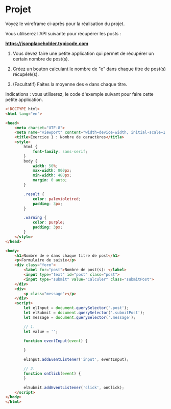 # Projet 

Voyez le wireframe ci-après pour la réalisation du projet.

Vous utiliserez l'API suivante pour récupérer les posts :

**https://jsonplaceholder.typicode.com**

1. Vous devez faire une petite application qui permet de récupérer un certain nombre de post(s).

2. Créez un bouton calculant le nombre de "e" dans chaque titre de post(s) récupéré(s).

3. (Facultatif) Faites la moyenne des e dans chaque titre.

Indications : vous utiliserez, le code d'exemple suivant pour faire cette petite application.

```html
<!DOCTYPE html>
<html lang="en">

<head>
    <meta charset="UTF-8">
    <meta name="viewport" content="width=device-width, initial-scale=1.0">
    <title>Exercice 1 : Nombre de caractères</title>
    <style>
        html {
            font-family: sans-serif;
        }
        body {
            width: 50%;
            max-width: 800px;
            min-width: 480px;
            margin: 0 auto;
        }

        .result {
            color: palevioletred;
            padding: 3px;
        }

        .warning {
            color: purple;
            padding: 3px;
        }
    </style>
</head>

<body>
    <h1>Nombre de e dans chaque titre de post</h1>
    <p>Formulaire de saisie</p>
    <div class="form">
        <label for="post">Nombre de post(s): </label>
        <input type="text" id="post" class="post">
        <input type="submit" value="Calculer" class="submitPost">
    </div>
    <div>
        <p class="message"></p>
    </div>
    <script>
        let elInput = document.querySelector('.post');
        let elSubmit = document.querySelector('.submitPost');
        let message = document.querySelector('.message');

        // 1.
        let value = '';

        function eventInput(event) {
           
        }

        elInput.addEventListener('input', eventInput);

        // 2.
        function onClick(event) {
        }

        elSubmit.addEventListener('click', onClick);
    </script>
</body>
</html>
``` 